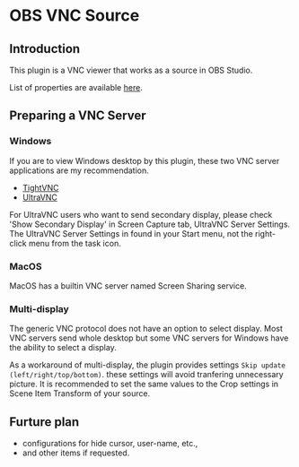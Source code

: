 # OBS VNC Source

## Introduction

This plugin is a VNC viewer that works as a source in OBS Studio.

List of properties are available [here](doc/properties.md).

## Preparing a VNC Server
### Windows
If you are to view Windows desktop by this plugin, these two VNC server applications are my recommendation.
- [TightVNC](https://www.tightvnc.com/download.php)
- [UltraVNC](https://www.uvnc.com/downloads/ultravnc.html)

For UltraVNC users who want to send secondary display,
please check 'Show Secondary Display' in Screen Capture tab, UltraVNC Server Settings.
The UltraVNC Server Settings in found in your Start menu, not the right-click menu from the task icon.

### MacOS
MacOS has a builtin VNC server named Screen Sharing service.

### Multi-display
The generic VNC protocol does not have an option to select display.
Most VNC servers send whole desktop but some VNC servers for Windows have the ability to select a display.

As a workaround of multi-display, the plugin provides settings `Skip update (left/right/top/bottom)`.
these settings will avoid tranfering unnecessary picture.
It is recommended to set the same values to the Crop settings in Scene Item Transform of your source.

## Furture plan

* configurations for hide cursor, user-name, etc.,
* and other items if requested.
